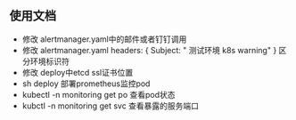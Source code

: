 ## 使用文档
- 修改 alertmanager.yaml中的邮件或者钉钉调用
- 修改 alertmanager.yaml  headers: { Subject: " 测试环境 k8s warning" }  区分环境标识符
- 修改 deploy中etcd ssl证书位置
- sh deploy  部署prometheus监控pod 
- kubectl -n monitoring get po  查看pod状态
- kubctl -n monitoring  get svc  查看暴露的服务端口

